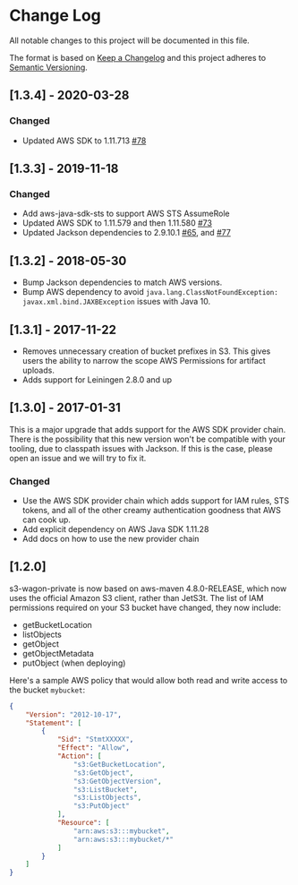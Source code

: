 # Change Log
All notable changes to this project will be documented in this file.

The format is based on [Keep a Changelog](http://keepachangelog.com/)
and this project adheres to [Semantic Versioning](http://semver.org/).

## [1.3.4] - 2020-03-28

### Changed

* Updated AWS SDK to 1.11.713 [#78](https://github.com/s3-wagon-private/s3-wagon-private/pull/78)

## [1.3.3] - 2019-11-18

### Changed

* Add aws-java-sdk-sts to support AWS STS AssumeRole
* Updated AWS SDK to 1.11.579 and then 1.11.580 [#73](https://github.com/s3-wagon-private/s3-wagon-private/pull/73)
* Updated Jackson dependencies to 2.9.10.1 [#65](https://github.com/s3-wagon-private/s3-wagon-private/pull/65), and [#77](https://github.com/s3-wagon-private/s3-wagon-private/pull/77)


## [1.3.2] - 2018-05-30

* Bump Jackson dependencies to match AWS versions.
* Bump AWS dependency to avoid `java.lang.ClassNotFoundException: javax.xml.bind.JAXBException` issues with Java 10.

## [1.3.1] - 2017-11-22

* Removes unnecessary creation of bucket prefixes in S3. This gives users the ability to narrow the scope AWS Permissions for artifact uploads.
* Adds support for Leiningen 2.8.0 and up

## [1.3.0] - 2017-01-31

This is a major upgrade that adds support for the AWS SDK provider chain. There is the possibility that this new version won't be compatible with your tooling, due to classpath issues with Jackson. If this is the case, please open an issue and we will try to fix it.

### Changed

- Use the AWS SDK provider chain which adds support for IAM rules, STS tokens, and all of the other creamy authentication goodness that AWS can cook up.
- Add explicit dependency on AWS Java SDK 1.11.28
- Add docs on how to use the new provider chain

## [1.2.0]

s3-wagon-private is now based on aws-maven 4.8.0-RELEASE, which now uses the
official Amazon S3 client, rather than JetS3t. The list of IAM
permissions required on your S3 bucket have changed, they now include:

 - getBucketLocation
 - listObjects
 - getObject
 - getObjectMetadata
 - putObject (when deploying)

Here's a sample AWS policy that would allow both read and write access to
the bucket `mybucket`:

```json
{
    "Version": "2012-10-17",
    "Statement": [
        {
            "Sid": "StmtXXXXX",
            "Effect": "Allow",
            "Action": [
                "s3:GetBucketLocation",
                "s3:GetObject",
                "s3:GetObjectVersion",
                "s3:ListBucket",
                "s3:ListObjects",
                "s3:PutObject"
            ],
            "Resource": [
                "arn:aws:s3:::mybucket",
                "arn:aws:s3:::mybucket/*"
            ]
        }
    ]
}
```
